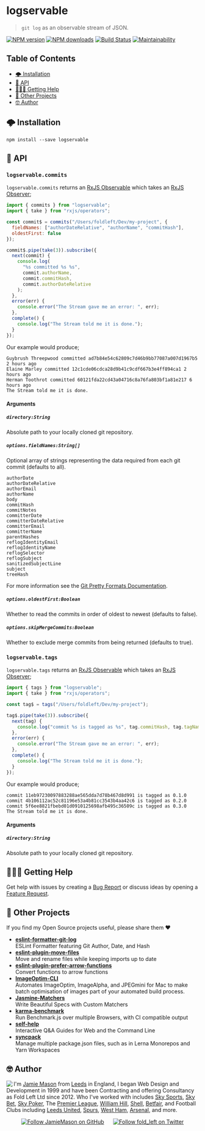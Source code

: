 # logservable

> `git log` as an observable stream of JSON.

[![NPM version](http://img.shields.io/npm/v/logservable.svg?style=flat-square)](https://www.npmjs.com/package/logservable) [![NPM downloads](http://img.shields.io/npm/dm/logservable.svg?style=flat-square)](https://www.npmjs.com/package/logservable) [![Build Status](http://img.shields.io/travis/JamieMason/logservable/master.svg?style=flat-square)](https://travis-ci.org/JamieMason/logservable) [![Maintainability](https://api.codeclimate.com/v1/badges/d0a0296af896b46cc528/maintainability)](https://codeclimate.com/github/JamieMason/logservable/maintainability)

## Table of Contents

-   [🌩 Installation](#-installation)
-   [📝 API](#-api)
-   [🙋🏿‍♀️ Getting Help](#♀️-getting-help)
-   [👀 Other Projects](#-other-projects)
-   [🤓 Author](#-author)

## 🌩 Installation

    npm install --save logservable

## 📝 API

### `logservable.commits`

`logservable.commits` returns an [RxJS Observable][observable] which takes an [RxJS Observer][observer];

```js
import { commits } from "logservable";
import { take } from "rxjs/operators";

const commit$ = commits("/Users/foldleft/Dev/my-project", {
  fieldNames: ["authorDateRelative", "authorName", "commitHash"],
  oldestFirst: false
});

commit$.pipe(take(3)).subscribe({
  next(commit) {
    console.log(
      "%s committed %s %s",
      commit.authorName,
      commit.commitHash,
      commit.authorDateRelative
    );
  },
  error(err) {
    console.error("The Stream gave me an error: ", err);
  },
  complete() {
    console.log("The Stream told me it is done.");
  }
});
```

Our example would produce;

    Guybrush Threepwood committed ad7b84e54c62809c7d46b9bb77087a007d1967b5 2 hours ago
    Elaine Marley committed 12c1cde06cdca28d9b41c9cdf667b3e4ff894ca1 2 hours ago
    Herman Toothrot committed 60121fda22cd43a04716c8a76fa803bf1a81e217 6 hours ago
    The Stream told me it is done.

#### Arguments

##### `directory:String`

Absolute path to your locally cloned git repository.

##### `options.fieldNames:String[]`

Optional array of strings representing the data required from each git commit (defaults to all).

    authorDate
    authorDateRelative
    authorEmail
    authorName
    body
    commitHash
    commitNotes
    committerDate
    committerDateRelative
    committerEmail
    committerName
    parentHashes
    reflogIdentityEmail
    reflogIdentityName
    reflogSelector
    reflogSubject
    sanitizedSubjectLine
    subject
    treeHash

For more information see the [Git Pretty Formats Documentation](https://git-scm.com/docs/pretty-formats).

##### `options.oldestFirst:Boolean`

Whether to read the commits in order of oldest to newest (defaults to false).

##### `options.skipMergeCommits:Boolean`

Whether to exclude merge commits from being returned (defaults to true).

### `logservable.tags`

`logservable.tags` returns an [RxJS Observable][observable] which takes an [RxJS Observer][observer];

```js
import { tags } from "logservable";
import { take } from "rxjs/operators";

const tag$ = tags("/Users/foldleft/Dev/my-project");

tag$.pipe(take(3)).subscribe({
  next(tag) {
    console.log("commit %s is tagged as %s", tag.commitHash, tag.tagName);
  },
  error(err) {
    console.error("The Stream gave me an error: ", err);
  },
  complete() {
    console.log("The Stream told me it is done.");
  }
});
```

Our example would produce;

    commit 11eb97230097883288ae565dda7d78b467d8d991 is tagged as 0.1.0
    commit 4b106112ac52c81196e53a4b81cc3543b4aa42c6 is tagged as 0.2.0
    commit 5f6ee8821fbebd01d0910125698afb495c36509c is tagged as 0.3.0
    The Stream told me it is done.

#### Arguments

##### `directory:String`

Absolute path to your locally cloned git repository.

<!-- links -->

[observable]: http://reactivex.io/rxjs/class/es6/Observable.js~Observable.html

[observer]: http://reactivex.io/rxjs/class/es6/MiscJSDoc.js~ObserverDoc.html

## 🙋🏿‍♀️ Getting Help

Get help with issues by creating a [Bug Report] or discuss ideas by opening a [Feature Request].

[bug report]: https://github.com/JamieMason/logservable/issues/new?template=bug_report.md

[feature request]: https://github.com/JamieMason/logservable/issues/new?template=feature_request.md

## 👀 Other Projects

If you find my Open Source projects useful, please share them ❤️

-   [**eslint-formatter-git-log**](https://github.com/JamieMason/eslint-formatter-git-log)<br>ESLint Formatter featuring Git Author, Date, and Hash
-   [**eslint-plugin-move-files**](https://github.com/JamieMason/eslint-plugin-move-files)<br>Move and rename files while keeping imports up to date
-   [**eslint-plugin-prefer-arrow-functions**](https://github.com/JamieMason/eslint-plugin-prefer-arrow-functions)<br>Convert functions to arrow functions
-   [**ImageOptim-CLI**](https://github.com/JamieMason/ImageOptim-CLI)<br>Automates ImageOptim, ImageAlpha, and JPEGmini for Mac to make batch optimisation of images part of your automated build process.
-   [**Jasmine-Matchers**](https://github.com/JamieMason/Jasmine-Matchers)<br>Write Beautiful Specs with Custom Matchers
-   [**karma-benchmark**](https://github.com/JamieMason/karma-benchmark)<br>Run Benchmark.js over multiple Browsers, with CI compatible output
-   [**self-help**](https://github.com/JamieMason/self-help#readme)<br>Interactive Q&A Guides for Web and the Command Line
-   [**syncpack**](https://github.com/JamieMason/syncpack#readme)<br>Manage multiple package.json files, such as in Lerna Monorepos and Yarn Workspaces

## 🤓 Author

<img src="https://www.gravatar.com/avatar/acdf106ce071806278438d8c354adec8?s=100" align="left">

I'm [Jamie Mason] from [Leeds] in England, I began Web Design and Development in 1999 and have been Contracting and offering Consultancy as Fold Left Ltd since 2012. Who I've worked with includes [Sky Sports], [Sky Bet], [Sky Poker], The [Premier League], [William Hill], [Shell], [Betfair], and Football Clubs including [Leeds United], [Spurs], [West Ham], [Arsenal], and more.

<div align="center">

[![Follow JamieMason on GitHub][github badge]][github]      [![Follow fold_left on Twitter][twitter badge]][twitter]

</div>

<!-- images -->

[github badge]: https://img.shields.io/github/followers/JamieMason.svg?style=social&label=Follow

[twitter badge]: https://img.shields.io/twitter/follow/fold_left.svg?style=social&label=Follow

<!-- links -->

[arsenal]: https://www.arsenal.com

[betfair]: https://www.betfair.com

[github]: https://github.com/JamieMason

[jamie mason]: https://www.linkedin.com/in/jamiemasonleeds

[leeds united]: https://www.leedsunited.com/

[leeds]: https://www.instagram.com/visitleeds

[premier league]: https://www.premierleague.com

[shell]: https://www.shell.com

[sky bet]: https://www.skybet.com

[sky poker]: https://www.skypoker.com

[sky sports]: https://www.skysports.com

[spurs]: https://www.tottenhamhotspur.com

[twitter]: https://twitter.com/fold_left

[west ham]: https://www.whufc.com

[william hill]: https://www.williamhill.com
